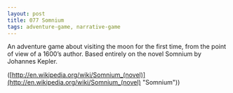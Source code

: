 ```yaml
---
layout: post
title: 077 Somnium
tags: adventure-game, narrative-game
---
```

An adventure game about visiting the moon for the first time, from the point of view of a 1600’s author.  Based entirely on the novel Somnium by Johannes Kepler.

([http://en.wikipedia.org/wiki/Somnium_(novel)](http://en.wikipedia.org/wiki/Somnium_(novel) "Somnium"))